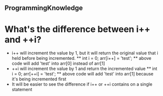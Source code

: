 ## ProgrammingKnowledge

# What's the difference between i++ and ++i?
* i++ will increment the value by 1, but it will return the original value that i held before being incremented.
** int i = 0; arr[i++] = 'test'; 
** above code will add 'test' into arr[0] instead of arr[1]
* ++i will increment the value by 1 and return the incremented value
** int i = 0; arr[++i] = 'test';
** above code will add 'test' into arr[1] because it's being incremented first
* It will be easier to see the difference if i++ or ++i contains on a single statement
